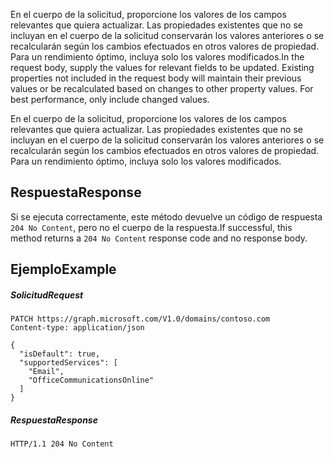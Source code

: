 <span data-ttu-id="a4af4-p102">En el cuerpo de la solicitud, proporcione los valores de los campos relevantes que quiera actualizar. Las propiedades existentes que no se incluyan en el cuerpo de la solicitud conservarán los valores anteriores o se recalcularán según los cambios efectuados en otros valores de propiedad. Para un rendimiento óptimo, incluya solo los valores modificados.</span><span class="sxs-lookup"><span data-stu-id="a4af4-p102">In the request body, supply the values for relevant fields to be updated. Existing properties not included in the request body will maintain their previous values or be recalculated based on changes to other property values. For best performance, only include changed values.</span></span>

En el cuerpo de la solicitud, proporcione los valores de los campos relevantes que quiera actualizar. Las propiedades existentes que no se incluyan en el cuerpo de la solicitud conservarán los valores anteriores o se recalcularán según los cambios efectuados en otros valores de propiedad. Para un rendimiento óptimo, incluya solo los valores modificados.

## <a name="response"></a><span data-ttu-id="a4af4-120">Respuesta</span><span class="sxs-lookup"><span data-stu-id="a4af4-120">Response</span></span>

<span data-ttu-id="a4af4-121">Si se ejecuta correctamente, este método devuelve un código de respuesta `204 No Content`, pero no el cuerpo de la respuesta.</span><span class="sxs-lookup"><span data-stu-id="a4af4-121">If successful, this method returns a `204 No Content` response code and no response body.</span></span>

## <a name="example"></a><span data-ttu-id="a4af4-122">Ejemplo</span><span class="sxs-lookup"><span data-stu-id="a4af4-122">Example</span></span>
##### <a name="request"></a><span data-ttu-id="a4af4-123">Solicitud</span><span class="sxs-lookup"><span data-stu-id="a4af4-123">Request</span></span>

<!-- {
  "blockType": "request",
  "name": "update_domain"
}-->
```http
PATCH https://graph.microsoft.com/V1.0/domains/contoso.com
Content-type: application/json

{
  "isDefault": true,
  "supportedServices": [
    "Email",
    "OfficeCommunicationsOnline"
  ]
}
```

##### <a name="response"></a><span data-ttu-id="a4af4-124">Respuesta</span><span class="sxs-lookup"><span data-stu-id="a4af4-124">Response</span></span>

<!-- {
  "blockType": "response",
  "truncated": true,
  "@odata.type": "microsoft.graph.domain"
} -->
```http
HTTP/1.1 204 No Content
```

<!-- uuid: 8fcb5dbc-d5aa-4681-8e31-b001d5168d79
2015-10-25 14:57:30 UTC -->
<!-- {
  "type": "#page.annotation",
  "description": "Update domain",
  "keywords": "",
  "section": "documentation",
  "tocPath": ""
}-->